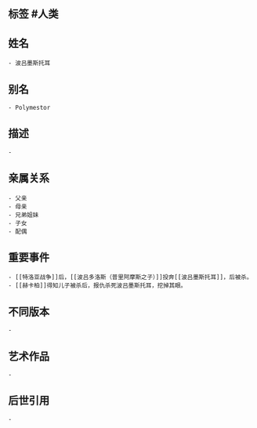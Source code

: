 ## 标签  #人类
## 姓名
	- 波吕墨斯托耳
## 别名
	- Polymestor
## 描述
	-
## 亲属关系
	- 父亲
	- 母亲
	- 兄弟姐妹
	- 子女
	- 配偶
## 重要事件
	- [[特洛亚战争]]后，[[波吕多洛斯（普里阿摩斯之子）]]投奔[[波吕墨斯托耳]]，后被杀。
	- [[赫卡柏]]得知儿子被杀后，报仇杀死波吕墨斯托耳，挖掉其眼。
## 不同版本
	-
## 艺术作品
	-
## 后世引用
	-
